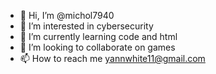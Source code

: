 - 👋 Hi, I’m @michol7940
- 👀 I’m interested in cybersecurity
- 🌱 I’m currently learning code and html
- 💞️ I’m looking to collaborate on games
- 📫 How to reach me yannwhite11@gmail.com

<!---
michol7940/michol7940 is a ✨ special ✨ repository because its `README.md` (this file) appears on your GitHub profile.
You can click the Preview link to take a look at your changes.
---
